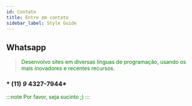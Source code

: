 ```yaml
---
id: Contato
title: Entre em contato
sidebar_label: Style Guide
---
```


## Whatsapp

>Desenvolvo sites em diversas línguas de programação, usando os mais inovadores e recentes recursos.

<style>p{color:green;}</style>
### * **(11)** _9_ 4327-7944*

:::note
Por favor, seja sucinto ;)
:::
